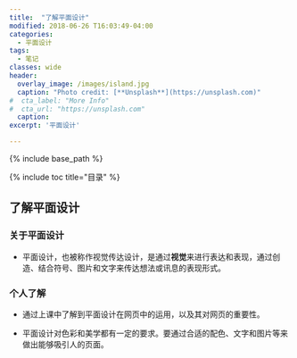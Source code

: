 ```yaml
---
title:  "了解平面设计"
modified: 2018-06-26 T16:03:49-04:00
categories: 
  - 平面设计
tags:
  - 笔记
classes: wide
header:
  overlay_image: /images/island.jpg 
  caption: "Photo credit: [**Unsplash**](https://unsplash.com)"
#  cta_label: "More Info" 
#  cta_url: "https://unsplash.com"
  caption:
excerpt: '平面设计'

---
```


{% include base_path %}

{% include toc title="目录" %}

 
## 了解平面设计

### 关于平面设计

 - 平面设计，也被称作视觉传达设计，是通过**视觉**来进行表达和表现，通过创造、结合符号、图片和文字来传达想法或讯息的表现形式。


### 个人了解

- 通过上课中了解到平面设计在网页中的运用，以及其对网页的重要性。

- 平面设计对色彩和美学都有一定的要求。要通过合适的配色、文字和图片等来做出能够吸引人的页面。